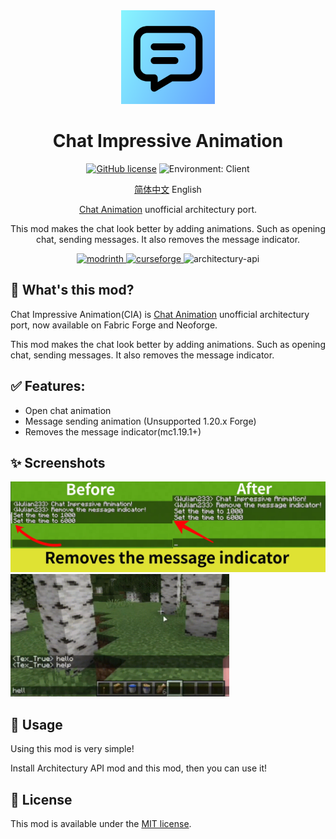 <div align="center"><img height="150" src="common/src/main/resources/icon.png" width="150"/>

# Chat Impressive Animation

[![GitHub license](https://img.shields.io/github/license/Wulian233/Chat-Impressive-Animation?style=flat-square)](LICENSE)
![Environment: Client](https://img.shields.io/badge/environment-client-1976d2?style=flat-square)

[简体中文](README_ZH.md) English

[Chat Animation](https://github.com/Ezzenix/ChatAnimation) unofficial architectury port.

This mod makes the chat look better by adding animations. Such as opening chat, sending messages. It also removes the message indicator.

<a href="https://modrinth.com/project/chat-impressive-animation/">
<img alt="modrinth" height="56" src="https://cdn.jsdelivr.net/npm/@intergrav/devins-badges@3/assets/cozy/available/modrinth_vector.svg">
</a>
<a href="https://www.curseforge.com/minecraft/mc-mods/chat-impressive-animation">
<img alt="curseforge" height="56" src="https://cdn.jsdelivr.net/npm/@intergrav/devins-badges@3/assets/cozy/available/curseforge_vector.svg">
</a>
<img alt="architectury-api" height="56" src="https://cdn.jsdelivr.net/npm/@intergrav/devins-badges@3/assets/cozy/requires/architectury-api_vector.svg">
</div>

## 📖 What's this mod? 

Chat Impressive Animation(CIA) is [Chat Animation](https://github.com/Ezzenix/ChatAnimation) unofficial architectury port, now available on Fabric Forge and Neoforge. 

This mod makes the chat look better by adding animations. Such as opening chat, sending messages. It also removes the message indicator.

## ✅ Features:

- Open chat animation
- Message sending animation (Unsupported 1.20.x Forge)
- Removes the message indicator(mc1.19.1+)

## ✨ Screenshots

<img src="img/message-indicator.jpg" width="550"/>

<img src="img/preview.gif" width="350"/>

## 📖 Usage

Using this mod is very simple!

Install Architectury API mod and this mod, then you can use it!

## 👀 License

This mod is available under the [MIT license](LICENSE).
